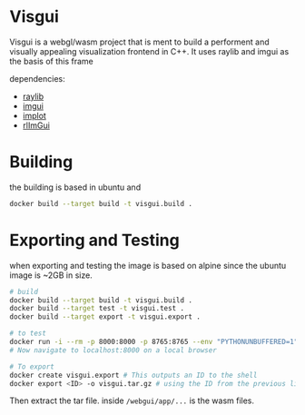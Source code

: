 # Visgui

Visgui is a webgl/wasm project that is ment to build 
a performent and visually appealing visualization 
frontend in C++. It uses raylib and imgui as the
basis of this frame 

dependencies:
* [raylib](https://github.com/raysan5/raylib)
* [imgui](https://github.com/ocornut/imgui)
* [implot](https://github.com/epezent/implot)
* [rlImGui](https://github.com/raylib-extras/rlImGui)



# Building 

the building is based in ubuntu and 

```bash
docker build --target build -t visgui.build .
```

# Exporting and Testing 

when exporting and testing the image is based on alpine
since the ubuntu image is ~2GB in size.

```bash
# build
docker build --target build -t visgui.build .
docker build --target test -t visgui.test .
docker build --target export -t visgui.export .

# to test 
docker run -i --rm -p 8000:8000 -p 8765:8765 --env "PYTHONUNBUFFERED=1" visgui.test
# Now navigate to localhost:8000 on a local browser

# To export
docker create visgui.export # This outputs an ID to the shell
docker export <ID> -o visgui.tar.gz # using the ID from the previous line
```

Then extract the tar file. inside `/webgui/app/...` is the wasm files.
